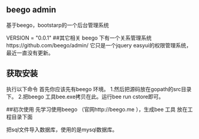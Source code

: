 ## beego admin

基于beego，bootstarp的一个后台管理系统

VERSION = "0.0.1"
##其它相关
beego 下有一个关系管理系统https://github.com/beego/admin/ 
它只是一个jquery easyui的权限管理系统，最近一直没有更新。

## 获取安装

执行以下命令
首先你应该先有beego 环境。
1.然后把源码放在gopath的src目录下。
2.把beego 工具bee.exe拷贝在此。运行bee run cstore即可。



##初次使用
先学习使用beego （官网http://beego.me ），生成bee 工具
放在工程目录下面

把sql文件导入数据库，使用的是mysql数据库。

